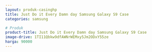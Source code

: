 ```yaml
---
layout: produk-casinghp
title: Just Do it Every Damn day Samsung Galaxy S9 Case
categories: samsung

# Produk
product-title: Just Do it Every Damn day Samsung Galaxy S9 Case
image-drive: 1TI11Qbkw9dfAWNrWEMxy5Jm2ODxY55ze
harga: 90000
---
```

